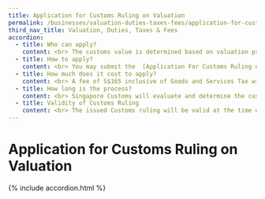 ```yaml
---
title: Application for Customs Ruling on Valuation
permalink: /businesses/valuation-duties-taxes-fees/application-for-customs-ruling-on-valuation
third_nav_title: Valuation, Duties, Taxes & Fees
accordion:
  - title: Who can apply?
    content: <br> The customs value is determined based on valuation principles from the [Customs (Valuation) Regulations](https://sso.agc.gov.sg/SL/CA1960-RG8?DocDate=20020930&TransactionDate=20090831235959){:target="_blank"}.<br><br> Importers may apply for a Customs ruling on valuation before importing your goods. Do refer to the valuation principles when preparing your application.<br>
  - title: How to apply?
    content: <br> You may submit the  [Application For Customs Ruling on Valuation](https://form.gov.sg/#!/5cb03b49a25e2c0010866861){:target="_blank"} with the following supporting documents <br><br> -   Letter of enquiry from applicant <br> -   The issue to be considered <br> -   Comprehensive description of the arrangement <br> -   Business reasons for the arrangement, if applicable <br> -   Copies of all relevant documents with the relevant parts of the passages identified <br> -   Proposed treatment with reasons and references to the appropriate laws <br> -   Previous request/enquiry on the same or a similar arrangement, if applicable. <br>
  - title: How much does it cost to apply? 
    content: <br> A fee of S$165 inclusive of Goods and Services Tax will be charged for each application. Payment must be made upon receiving the billing notification from Singapore Customs. The billing indicates the bill reference number and would only be generated after we received the complete submission of your application form and supporting documents. <br><br> You may refer to the available [payment methods](/eservices/pay-your-bills/) on our website. <br>
  - title: How long is the process?
    content: <br> Singapore Customs will evaluate and determine the customs valuation treatment of the arrangement. A Customs ruling on valuation will be issued, indicating the applicant's/company's name and address, treatment on customs valuation and conditions to maintain the validity of treatment. <br><br> The ruling process may take up to 30 days, depending on the complexity of the arrangement and completeness of the information furnished. <br>   
  - title: Validity of Customs Ruling
    content: <br> The issued Customs ruling will be valid at the time of issuance based on the Customs Act and its subsidiary legislation in force at the time of the issuance of the Customs ruling. All matters within the issued Customs ruling do not apply three years after the date of issuance, or the date a provision of the Customs Act (including its subsidiary legislation) is repealed or amended to the extent that the repeal or amendment changes the way that provision applies in this ruling, which ever comes earlier. The issued Customs ruling may also be withdrawn or rescinded on the grounds stated in paragraph 7(9) of the Schedule to the Customs Act. <br><br> You may appeal for a review of the Customs Ruling issued. The appeal must be submitted within 10 working days from the date of issuance of the ruling. You have to state the grounds of appeal and submit all supporting documents to substantiate the appeal. <br><br> Upon receipt of the appeal, Singapore Customs will conduct a review and inform you of the outcome via email.   
---
```


# Application for Customs Ruling on Valuation

{% include accordion.html %}
